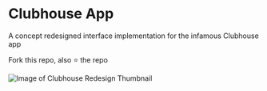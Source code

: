 # Clubhouse App

A concept redesigned interface implementation for the infamous Clubhouse app

Fork this repo, also ⭐️ the repo

![Image of Clubhouse Redesign Thumbnail](https://github.com/ProtorixDev/images/blob/master/clubhouse-redesign.jpg)
